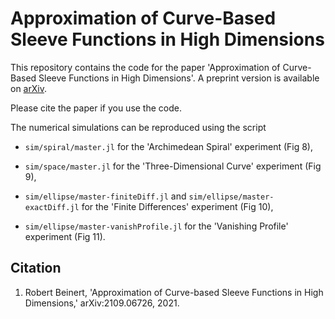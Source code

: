 #  Approximation of Curve-Based Sleeve Functions in High Dimensions

This repository contains the code for the paper 'Approximation of Curve-Based Sleeve Functions in High Dimensions'. A preprint version is available on [arXiv](https://arxiv.org/abs/2109.06726).

Please cite the paper if you use the code.

The numerical simulations can be reproduced using the script

* `sim/spiral/master.jl` 
    for the 'Archimedean Spiral' experiment (Fig 8),

* `sim/space/master.jl` 
    for the 'Three-Dimensional Curve' experiment (Fig 9),

* `sim/ellipse/master-finiteDiff.jl` and 
    `sim/ellipse/master-exactDiff.jl`
    for the 'Finite Differences' experiment (Fig 10),

* `sim/ellipse/master-vanishProfile.jl`
    for the 'Vanishing Profile' experiment (Fig 11).

## Citation
1. Robert Beinert,
    'Approximation of Curve-based Sleeve Functions in High Dimensions,'
    arXiv:2109.06726,
    2021.
